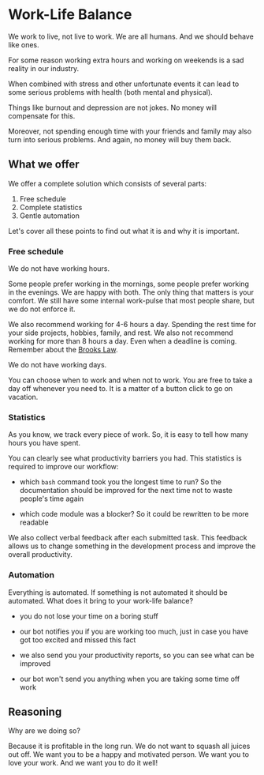 # Work-Life Balance

We work to live, not live to work.
We are all humans. And we should behave like ones.

For some reason working extra hours and
working on weekends is a sad reality in our industry.

When combined with stress and other unfortunate events it can lead to some
serious problems with health (both mental and physical).

Things like burnout and depression are not jokes.
No money will compensate for this.

Moreover, not spending enough time with your friends and family may also
turn into serious problems. And again, no money will buy them back.


## What we offer

We offer a complete solution which consists of several parts:

1. Free schedule
2. Complete statistics
3. Gentle automation

Let's cover all these points to find out what it is and why it is important.

### Free schedule

We do not have working hours.

Some people prefer working in the mornings,
some people prefer working in the evenings.
We are happy with both.
The only thing that matters is your comfort.
We still have some internal work-pulse that most people share,
but we do not enforce it.

We also recommend working for 4-6 hours a day.
Spending the rest time for your side projects, hobbies, family, and rest.
We also not recommend working for more than 8 hours a day.
Even when a deadline is coming.
Remember about the [Brooks Law](https://en.wikipedia.org/wiki/Brooks%27s_law).

We do not have working days.

You can choose when to work and when not to work.
You are free to take a day off whenever you need to.
It is a matter of a button click to go on vacation.

### Statistics

As you know, we track every piece of work.
So, it is easy to tell how many hours you have spent.

You can clearly see what productivity barriers you had.
This statistics is required to improve our workflow:

- which `bash` command took you the longest time to run?
  So the documentation should be improved for the next
  time not to waste people's time again

- which code module was a blocker? So it could be rewritten to be more readable

We also collect verbal feedback after each submitted task.
This feedback allows us to change something in the development process
and improve the overall productivity.

### Automation

Everything is automated. If something is not automated it should be automated.
What does it bring to your work-life balance?

- you do not lose your time on a boring stuff

- our bot notifies you if you are working too much,
  just in case you have got too excited and missed this fact

- we also send you your productivity reports,
  so you can see what can be improved

- our bot won't send you anything when you are taking some time off work


## Reasoning

Why are we doing so?

Because it is profitable in the long run.
We do not want to squash all juices out off.
We want you to be a happy and motivated person.
We want you to love your work. And we want you to do it well!

